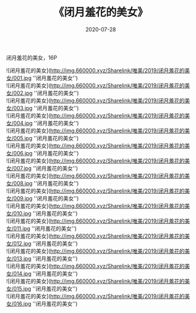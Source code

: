 ﻿---
layout: post
title:  《闭月羞花的美女》
date:   2020-07-28
img: http://img.660000.xyz/Sharelink/唯美/2019/闭月羞花的美女/000.jpg
categories: [美女, 清纯, 唯美]
---

闭月羞花的美女，16P

![闭月羞花的美女](http://img.660000.xyz/Sharelink/唯美/2019/闭月羞花的美女/001.jpg ''闭月羞花的美女'') <br>
![闭月羞花的美女](http://img.660000.xyz/Sharelink/唯美/2019/闭月羞花的美女/002.jpg ''闭月羞花的美女'') <br>
![闭月羞花的美女](http://img.660000.xyz/Sharelink/唯美/2019/闭月羞花的美女/003.jpg ''闭月羞花的美女'') <br>
![闭月羞花的美女](http://img.660000.xyz/Sharelink/唯美/2019/闭月羞花的美女/004.jpg ''闭月羞花的美女'') <br>
![闭月羞花的美女](http://img.660000.xyz/Sharelink/唯美/2019/闭月羞花的美女/005.jpg ''闭月羞花的美女'') <br>
![闭月羞花的美女](http://img.660000.xyz/Sharelink/唯美/2019/闭月羞花的美女/006.jpg ''闭月羞花的美女'') <br>
![闭月羞花的美女](http://img.660000.xyz/Sharelink/唯美/2019/闭月羞花的美女/007.jpg ''闭月羞花的美女'') <br>
![闭月羞花的美女](http://img.660000.xyz/Sharelink/唯美/2019/闭月羞花的美女/008.jpg ''闭月羞花的美女'') <br>
![闭月羞花的美女](http://img.660000.xyz/Sharelink/唯美/2019/闭月羞花的美女/009.jpg ''闭月羞花的美女'') <br>
![闭月羞花的美女](http://img.660000.xyz/Sharelink/唯美/2019/闭月羞花的美女/010.jpg ''闭月羞花的美女'') <br>
![闭月羞花的美女](http://img.660000.xyz/Sharelink/唯美/2019/闭月羞花的美女/011.jpg ''闭月羞花的美女'') <br>
![闭月羞花的美女](http://img.660000.xyz/Sharelink/唯美/2019/闭月羞花的美女/012.jpg ''闭月羞花的美女'') <br>
![闭月羞花的美女](http://img.660000.xyz/Sharelink/唯美/2019/闭月羞花的美女/013.jpg ''闭月羞花的美女'') <br>
![闭月羞花的美女](http://img.660000.xyz/Sharelink/唯美/2019/闭月羞花的美女/014.jpg ''闭月羞花的美女'') <br>
![闭月羞花的美女](http://img.660000.xyz/Sharelink/唯美/2019/闭月羞花的美女/015.jpg ''闭月羞花的美女'') <br>
![闭月羞花的美女](http://img.660000.xyz/Sharelink/唯美/2019/闭月羞花的美女/016.jpg ''闭月羞花的美女'') <br>
